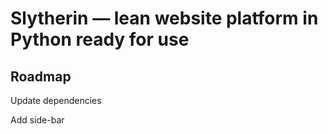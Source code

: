 # Slytherin — lean website platform in Python ready for use

## Roadmap

Update dependencies

Add side-bar

